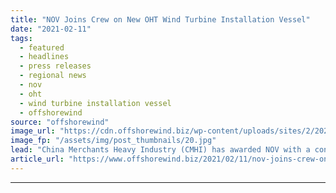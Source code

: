 ```yaml
---
title: "NOV Joins Crew on New OHT Wind Turbine Installation Vessel"
date: "2021-02-11"
tags: 
  - featured
  - headlines
  - press releases
  - regional news
  - nov
  - oht
  - wind turbine installation vessel
  - offshorewind
source: "offshorewind"
image_url: "https://cdn.offshorewind.biz/wp-content/uploads/sites/2/2021/02/11091002/NOV-Joins-Crew-on-New-OHT-Wind-Turbine-Installation-Vessel.jpg"
image_fp: "/assets/img/post_thumbnails/20.jpg"
lead: "China Merchants Heavy Industry (CMHI) has awarded NOV with a contract to design and"
article_url: "https://www.offshorewind.biz/2021/02/11/nov-joins-crew-on-new-oht-wind-turbine-installation-vessel/"
---
```


---
